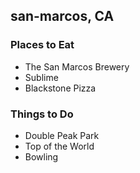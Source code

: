 ## san-marcos, CA

### Places to Eat

- The San Marcos Brewery
- Sublime
- Blackstone Pizza


### Things to Do

- Double Peak Park
- Top of the World
- Bowling

